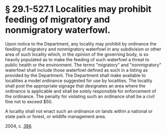 # § 29.1-527.1 Localities may prohibit feeding of migratory and nonmigratory waterfowl.

<p>Upon notice to the Department, any locality may prohibit by ordinance the feeding of migratory and nonmigratory waterfowl in any subdivision or other area of such locality which, in the opinion of the governing body, is so heavily populated as to make the feeding of such waterfowl a threat to public health or the environment. The terms "migratory" and "nonmigratory" waterfowl shall include those waterfowl defined as such in a listing as provided by the Department. The Department shall make available to localities a model ordinance suggested for use by localities. The locality shall post the appropriate signage that designates an area where the ordinance is applicable and shall be solely responsible for enforcement of the ordinance. The penalty for violating such an ordinance shall be a civil fine not to exceed $50.</p><p>A locality shall not enact such an ordinance on lands within a national or state park or forest, or wildlife management area.</p><p>2004, c. <a href='http://lis.virginia.gov/cgi-bin/legp604.exe?041+ful+CHAP0386'>386</a>.</p>